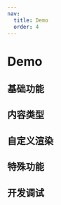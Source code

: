 ```yaml
---
nav:
  title: Demo
  order: 4
---
```


# Demo

## 基础功能

<code src="./demos/preview.tsx" background="var(--main-bg-color)" title="编辑器" iframe=540></code>

<code src="./demos/readonly.tsx" background="var(--main-bg-color)" title="只读模式" iframe=540></code>

<code src="./demos/empty.tsx" background="var(--main-bg-color)" title="空模式" iframe=540 ></code>

<code src="./demos/pure.tsx" background="var(--main-bg-color)" title="pure 模式" iframe=540></code>

## 内容类型

<code src="./demos/test-table.tsx" background="var(--main-bg-color)"  title="表格" iframe=540></code>

<code src="./demos/image.tsx" background="var(--main-bg-color)" title="图片" iframe=540></code>

<code src="./demos/chart-list.tsx" background="var(--main-bg-color)" title="图表列表" iframe=540></code>

<code src="./demos/max-chart.tsx" background="var(--main-bg-color)"  title="图表性能优化" iframe=540></code>

<code src="./demos/htmlrun.tsx"  background="var(--main-bg-color)" title="支持运行html" iframe=540 ></code>

<code src="./demos/fileMapView.tsx"  background="var(--main-bg-color)" title="文件预览" iframe=540 ></code>

## 自定义渲染

<code src="./demos/render.tsx" background="var(--main-bg-color)" title="自定义render" iframe=540></code>

<code src="./demos/min-render.tsx" background="var(--main-bg-color)" title="render 地址" iframe=540></code>

<code src="./demos/rerender.tsx" background="var(--main-bg-color)" title="动态render" iframe=540></code>

<code src="./demos/rerender-edit.tsx" background="var(--main-bg-color)" title="编辑模式-动态render" iframe=540></code>

## 特殊功能

<code src="./demos/FncTooltip.tsx" background="var(--main-bg-color)" title="引用展示" iframe=540></code>

<code src="./demos/min.tsx" background="var(--main-bg-color)" title="嵌入框模式" iframe=540></code>

<code src="./demos/minPreview.tsx" background="var(--main-bg-color)" title="自定义toolbar" iframe=540></code>

<code src="./demos/ppt.tsx" background="var(--main-bg-color)" title="ppt 模式" iframe=540 ></code>

<code src="./demos/markdownInputField.tsx"  background="var(--main-bg-color)" title="文本框输入" iframe=540 ></code>

<code src="./demos/ThoughtChainList.tsx"  background="var(--main-bg-color)" title="思维链" iframe=540 ></code>

## 开发调试

<code src="./demos/bug.tsx" background="var(--main-bg-color)" debug title="bug" iframe=540></code>

<code src="./demos/li-code.tsx" debug background="var(--main-bg-color)" title="li 嵌套 icode" iframe=540 ></code>

<code src="./demos/same-render.tsx" debug background="var(--main-bg-color)" title="相同渲染" iframe=540 ></code>
<code src="./demos/table_line.tsx" debug background="var(--main-bg-color)" title="table \n 换行" iframe=540 ></code>

<code src="./demos/ThoughtChainList-debug.tsx" debug background="var(--main-bg-color)" title="思维链" iframe=540 ></code>
